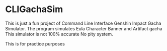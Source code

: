 # CLIGachaSim
This is just a fun project of Command Line Interface Genshin Impact Gacha Simulator.
The program simulates Eula Character Banner and Artifact gacha
This simulator is not 100% accurate
No pity system.

This is for practice purposes

